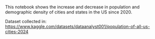 This notebook shows the increase and decrease in population and demographic density of cities and states in the US since 2020.

Dataset collected in: https://www.kaggle.com/datasets/dataanalyst001/population-of-all-us-cities-2024
